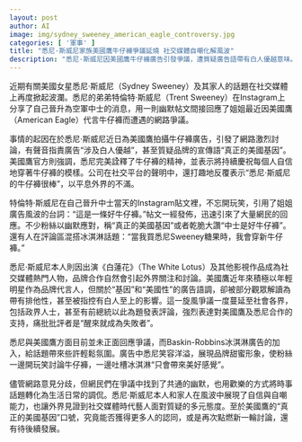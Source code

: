 ```yaml
---
layout: post
author: AI
image: img/sydney_sweeney_american_eagle_controversy.jpg
categories: [ '軍事' ]
title: "悉尼·斯威尼家族美國鷹牛仔褲爭議延燒 社交媒體自嘲化解風波"
description: "悉尼·斯威尼因美國鷹牛仔褲廣告引發爭議，遭質疑廣告語帶有白人優越意味。弟弟特倫特以晉升空軍中士的趣味貼文化解風波，網民以幽默評論熱烈參與，冰淇淋廣告為事件注入輕鬆氛圍。悉尼與美國鷹未正面回應爭議，話題如何發展尚有待觀察。"
---
```

近期有關美國女星悉尼·斯威尼（Sydney Sweeney）及其家人的話題在社交媒體上再度掀起波瀾。悉尼的弟弟特倫特·斯威尼（Trent Sweeney）在Instagram上分享了自己晉升為空軍中士的消息，用一則幽默帖文間接回應了姐姐最近因美國鷹（American Eagle）代言牛仔褲而遭遇的網路爭議。

事情的起因在於悉尼·斯威尼近日為美國鷹拍攝牛仔褲廣告，引發了網路激烈討論，有聲音指責廣告“涉及白人優越”，甚至質疑品牌的宣傳語“真正的美國基因”。美國鷹官方則強調，悉尼完美詮釋了牛仔褲的精神，並表示將持續慶祝每個人自信地穿著牛仔褲的模樣。公司在社交平台的聲明中，還打趣地反覆表示“悉尼·斯威尼的牛仔褲很棒”，以平息外界的不滿。

特倫特·斯威尼在自己晉升中士當天的Instagram貼文裡，不忘開玩笑，引用了姐姐廣告風波的台詞：“這是一條好牛仔褲。”帖文一經發佈，迅速引來了大量網民的回應。不少粉絲以幽默應對，稱“真正的美國基因”或者乾脆大讚“中士是好牛仔褲”。還有人在評論區混搭冰淇淋話題：“當我買悉尼Sweeney糖果時，我會穿新牛仔褲。”

悉尼·斯威尼本人則因出演《白蓮花》（The White Lotus）及其他影視作品成為社交媒體熱門人物，品牌合作自然會引起外界關注和討論。美國鷹近年來積極以年輕明星作為品牌代言人，但關於“基因”和“美國性”的廣告語調，卻被部分觀眾解讀為帶有排他性，甚至被指控有白人至上的影響。這一旋風爭議一度蔓延至社會各界，包括政界人士，甚至有前總統以此為題發表評論，強烈表達對美國鷹及悉尼合作的支持，痛批批評者是“醒來就成為失敗者”。

悉尼與美國鷹方面目前並未正面回應爭議，而Baskin-Robbins冰淇淋廣告的加入，給話題帶來些許輕鬆氛圍。廣告中悉尼笑容洋溢，展現品牌甜蜜形象，使粉絲一邊開玩笑討論牛仔褲，一邊吐槽冰淇淋“只會帶來美好感覺”。

儘管網路意見分歧，但網民們在爭議中找到了共通的幽默，也用歡樂的方式將時事話題轉化為生活日常的調侃。悉尼·斯威尼本人和家人在風波中展現了自信與自嘲能力，也讓外界見證到社交媒體時代藝人面對質疑的多元態度。至於美國鷹的“真正的美國基因”口號，究竟能否獲得更多人的認同，或是再次點燃新一輪討論，還有待後續發展。